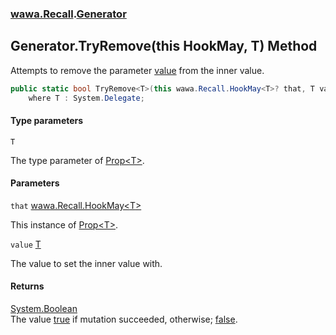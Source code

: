 ### [wawa.Recall](wawa.Recall.md 'wawa.Recall').[Generator](Generator.md 'wawa.Recall.Generator')

## Generator.TryRemove<T>(this HookMay<T>, T) Method

Attempts to remove the parameter [value](Generator.TryRemove{T}(HookMay{T},T).md#wawa.Recall.Generator.TryRemove_T_(thiswawa.Recall.HookMay_T_,T).value 'wawa.Recall.Generator.TryRemove<T>(this wawa.Recall.HookMay<T>, T).value') from the inner value.

```csharp
public static bool TryRemove<T>(this wawa.Recall.HookMay<T>? that, T value)
    where T : System.Delegate;
```
#### Type parameters

<a name='wawa.Recall.Generator.TryRemove_T_(thiswawa.Recall.HookMay_T_,T).T'></a>

`T`

The type parameter of [Prop&lt;T&gt;](Prop{T}.md 'wawa.Recall.Prop<T>').
#### Parameters

<a name='wawa.Recall.Generator.TryRemove_T_(thiswawa.Recall.HookMay_T_,T).that'></a>

`that` [wawa.Recall.HookMay&lt;](HookMay{T}.md 'wawa.Recall.HookMay<T>')[T](Generator.TryRemove{T}(HookMay{T},T).md#wawa.Recall.Generator.TryRemove_T_(thiswawa.Recall.HookMay_T_,T).T 'wawa.Recall.Generator.TryRemove<T>(this wawa.Recall.HookMay<T>, T).T')[&gt;](HookMay{T}.md 'wawa.Recall.HookMay<T>')

This instance of [Prop&lt;T&gt;](Prop{T}.md 'wawa.Recall.Prop<T>').

<a name='wawa.Recall.Generator.TryRemove_T_(thiswawa.Recall.HookMay_T_,T).value'></a>

`value` [T](Generator.TryRemove{T}(HookMay{T},T).md#wawa.Recall.Generator.TryRemove_T_(thiswawa.Recall.HookMay_T_,T).T 'wawa.Recall.Generator.TryRemove<T>(this wawa.Recall.HookMay<T>, T).T')

The value to set the inner value with.

#### Returns
[System.Boolean](https://docs.microsoft.com/en-us/dotnet/api/System.Boolean 'System.Boolean')  
The value [true](https://docs.microsoft.com/en-us/dotnet/csharp/language-reference/builtin-types/bool 'https://docs.microsoft.com/en-us/dotnet/csharp/language-reference/builtin-types/bool') if mutation succeeded, otherwise; [false](https://docs.microsoft.com/en-us/dotnet/csharp/language-reference/builtin-types/bool 'https://docs.microsoft.com/en-us/dotnet/csharp/language-reference/builtin-types/bool').